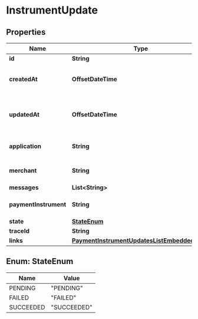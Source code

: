 

# InstrumentUpdate


## Properties

| Name | Type | Description | Notes |
|------------ | ------------- | ------------- | -------------|
|**id** | **String** |  |  |
|**createdAt** | **OffsetDateTime** | Timestamp of when the object was created |  |
|**updatedAt** | **OffsetDateTime** | Timestamp of when the object was last updated |  |
|**application** | **String** | The ID of the resource. |  |
|**merchant** | **String** | The ID of the resource. |  |
|**messages** | **List&lt;String&gt;** |  |  |
|**paymentInstrument** | **String** | The ID of the resource. |  |
|**state** | [**StateEnum**](#StateEnum) |  |  |
|**traceId** | **String** |  |  |
|**links** | [**PaymentInstrumentUpdatesListEmbeddedLinks**](PaymentInstrumentUpdatesListEmbeddedLinks.md) |  |  |



## Enum: StateEnum

| Name | Value |
|---- | -----|
| PENDING | &quot;PENDING&quot; |
| FAILED | &quot;FAILED&quot; |
| SUCCEEDED | &quot;SUCCEEDED&quot; |



